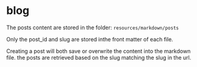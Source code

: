 # blog

The posts content are stored in the folder: `resources/markdown/posts`

Only the post_id and slug are stored inthe front matter of each file.

Creating a post will both save or overwrite the content into the markdown file. the posts are retrieved based on the slug matching the slug in the url.

